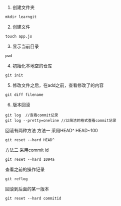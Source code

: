 1. 创建文件夹
```
mkdir learngit
```
2. 创建文件
```
touch app.js
```
3. 显示当前目录
```
pwd
```
4. 初始化本地空的仓库
```
git init
```
5. 修改文件之后，在add之前，查看修改了的内容
```
git diff filename
```
6. 版本回滚
```
git log  //查看commit记录
git log --pretty=oneline //以简洁的格式查看commit记录
```
回滚有两种方法
方法一 采用HEAD^ HEAD~100
```
git reset --hard HEAD^
```
方法二 采用commit id
```
git reset --hard 1094a
```
查看之前的操作记录
```
git reflog
```
回滚到后面的某一版本
```
git reset --hard commitid
```



